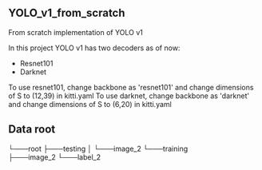 ## YOLO_v1_from_scratch
From scratch implementation of YOLO v1

In this project YOLO v1 has two decoders as of now:
- Resnet101
- Darknet

To use resnet101, change backbone as 'resnet101' and change dimensions of S to (12,39) in kitti.yaml
To use darknet, change backbone as 'darknet' and change dimensions of S to (6,20) in kitti.yaml

## Data root

└───root 
    ├───testing 
    │   └───image_2 
    └───training   
        ├───image_2 
        └───label_2 

